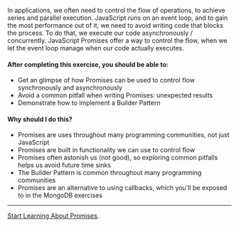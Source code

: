 In applications, we often need to control the flow of operations, to achieve series and parallel execution. JavaScript runs on an event loop, and to gain the most performance out of it, we need to avoid writing code that blocks the process. To do that, we execute our code asynchronously / concurrently. JavaScript Promises offer a way to control the flow, when we let the event loop manage when our code actually executes.

#### After completing this exercise, you should be able to:

* Get an glimpse of how Promises can be used to control flow synchronously and asynchronously
* Avoid a common pitfall when writing Promises: unexpected results
* Demonstrate how to implement a Builder Pattern

#### Why should I do this?

* Promises are uses throughout many programming communities, not just JavaScript
* Promises are built in functionality we can use to control flow
* Promises often astonish us (not good), so exploring common pitfalls helps us avoid future time sinks
* The Builder Pattern is common throughout many programming communities
* Promises are an alternative to using callbacks, which you'll be exposed to in the MongoDB exercises

-----------------------------
[Start Learning About Promises](/losandes/heinz-95729-materials-2017/tree/master/week-2/30-promise-execution).
